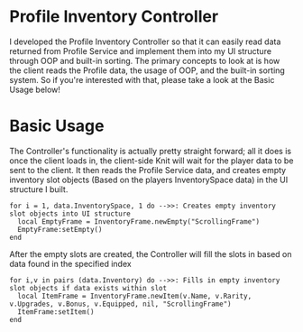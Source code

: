 # Profile Inventory Controller
I developed the Profile Inventory Controller so that it can easily read data returned from Profile Service and implement them into my UI structure through OOP and built-in sorting. The primary concepts to look at is how the client reads the Profile data, the usage of OOP, and the built-in sorting system. So if you're interested with that, please take a look at the Basic Usage below!

# Basic Usage 
The Controller's functionality is actually pretty straight forward; all it does is once the client loads in, the client-side Knit will wait for the player data to be sent to the client. It then reads the Profile Service data, and creates empty inventory slot objects (Based on the players InventorySpace data) in the UI structure I built.
```
for i = 1, data.InventorySpace, 1 do -->>: Creates empty inventory slot objects into UI structure
  local EmptyFrame = InventoryFrame.newEmpty("ScrollingFrame")
  EmptyFrame:setEmpty()
end
```
After the empty slots are created, the Controller will fill the slots in based on data found in the specified index
```
for i,v in pairs (data.Inventory) do -->>: Fills in empty inventory slot objects if data exists within slot
  local ItemFrame = InventoryFrame.newItem(v.Name, v.Rarity, v.Upgrades, v.Bonus, v.Equipped, nil, "ScrollingFrame")
  ItemFrame:setItem()
end
```
